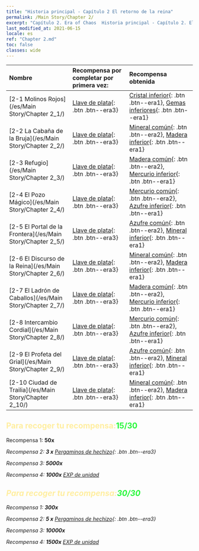 ```yaml
---
title: "Historia principal - Capítulo 2 El retorno de la reina"
permalink: /Main Story/Chapter 2/
excerpt: "Capítulo 2. Era of Chaos  Historia principal - Capítulo 2. El retorno de la reina"
last_modified_at: 2021-06-15
locale: es
ref: "Chapter 2.md"
toc: false
classes: wide
---
```


  | Nombre |  Recompensa por completar por primera vez: | Recompensa obtenida |
  |:------------|:------------|:------------| 
  | [2-1 Molinos Rojos](/es/Main Story/Chapter 2_1/) | [Llave de plata](/ItemsES/con_693/){: .btn .btn--era3} | [Cristal inferior](/ItemsES/mat_5/){: .btn .btn--era1}, [Gemas inferiores](/ItemsES/mat_4/){: .btn .btn--era1} |
  | [2-2 La Cabaña de la Bruja](/es/Main Story/Chapter 2_2/) | [Llave de plata](/ItemsES/con_693/){: .btn .btn--era3} | [Mineral común](/ItemsES/mat_6/){: .btn .btn--era2}, [Madera inferior](/ItemsES/mat_1/){: .btn .btn--era1} |
  | [2-3 Refugio](/es/Main Story/Chapter 2_3/) | [Llave de plata](/ItemsES/con_693/){: .btn .btn--era3} | [Madera común](/ItemsES/mat_7/){: .btn .btn--era2}, [Mercurio inferior](/ItemsES/mat_2/){: .btn .btn--era1} |
  | [2-4 El Pozo Mágico](/es/Main Story/Chapter 2_4/) | [Llave de plata](/ItemsES/con_693/){: .btn .btn--era3} | [Mercurio común](/ItemsES/mat_8/){: .btn .btn--era2}, [Azufre inferior](/ItemsES/mat_3/){: .btn .btn--era1} |
  | [2-5 El Portal de la Frontera](/es/Main Story/Chapter 2_5/) | [Llave de plata](/ItemsES/con_693/){: .btn .btn--era3} | [Azufre común](/ItemsES/mat_9/){: .btn .btn--era2}, [Mineral inferior](/ItemsES/mat_1/){: .btn .btn--era1} |
  | [2-6 El Discurso de la Reina](/es/Main Story/Chapter 2_6/) | [Llave de plata](/ItemsES/con_693/){: .btn .btn--era3} | [Mineral común](/ItemsES/mat_6/){: .btn .btn--era2}, [Madera inferior](/ItemsES/mat_1/){: .btn .btn--era1} |
  | [2-7 El Ladrón de Caballos](/es/Main Story/Chapter 2_7/) | [Llave de plata](/ItemsES/con_693/){: .btn .btn--era3} | [Madera común](/ItemsES/mat_7/){: .btn .btn--era2}, [Mercurio inferior](/ItemsES/mat_2/){: .btn .btn--era1} |
  | [2-8 Intercambio Cordial](/es/Main Story/Chapter 2_8/) | [Llave de plata](/ItemsES/con_693/){: .btn .btn--era3} | [Mercurio común](/ItemsES/mat_8/){: .btn .btn--era2}, [Azufre inferior](/ItemsES/mat_3/){: .btn .btn--era1} |
  | [2-9 El Profeta del Grial](/es/Main Story/Chapter 2_9/) | [Llave de plata](/ItemsES/con_693/){: .btn .btn--era3} | [Azufre común](/ItemsES/mat_9/){: .btn .btn--era2}, [Mineral inferior](/ItemsES/mat_1/){: .btn .btn--era1} |
  | [2-10 Ciudad de Trailia](/es/Main Story/Chapter 2_10/) | [Llave de plata](/ItemsES/con_693/){: .btn .btn--era3} | [Mineral común](/ItemsES/mat_6/){: .btn .btn--era2}, [Madera inferior](/ItemsES/mat_1/){: .btn .btn--era1} |


## <span style="color: #ffeea0">Para recoger tu recompensa:</span><span style="color: #27f73a">15/30</span>

 Recompensa 1:  **50x** <i class="fas fa-gem"/>

 Recompensa 2: **3 x** [Pergaminos de hechizo](/ItemsES/con_694/){: .btn .btn--era3}

 Recompensa 3:  **5000x** <i class="fas fa-coins"/>

 Recompensa 4:  **1000x** [EXP de unidad](/ItemsES/con_902/)



## <span style="color: #ffeea0">Para recoger tu recompensa:</span><span style="color: #27f73a">30/30</span>

 Recompensa 1:  **300x** <i class="fas fa-gem"/>

 Recompensa 2: **5 x** [Pergaminos de hechizo](/ItemsES/con_694/){: .btn .btn--era3}

 Recompensa 3:  **10000x** <i class="fas fa-coins"/>

 Recompensa 4:  **1500x** [EXP de unidad](/ItemsES/con_902/)

